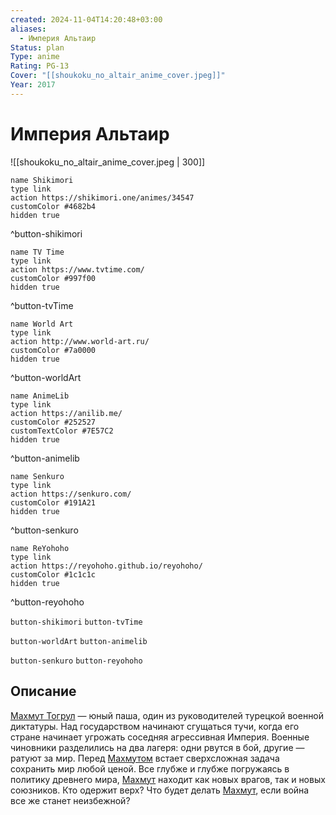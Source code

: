 ```yaml
---
created: 2024-11-04T14:20:48+03:00
aliases:
  - Империя Альтаир
Status: plan
Type: anime
Rating: PG-13
Cover: "[[shoukoku_no_altair_anime_cover.jpeg]]"
Year: 2017
---
```


# Империя Альтаир

![[shoukoku_no_altair_anime_cover.jpeg | 300]]

```button
name Shikimori
type link
action https://shikimori.one/animes/34547
customColor #4682b4
hidden true
```
^button-shikimori

```button
name TV Time
type link
action https://www.tvtime.com/
customColor #997f00
hidden true
```
^button-tvTime

```button
name World Art
type link
action http://www.world-art.ru/
customColor #7a0000
hidden true
```
^button-worldArt

```button
name AnimeLib
type link
action https://anilib.me/
customColor #252527
customTextColor #7E57C2
hidden true
```
^button-animelib

```button
name Senkuro
type link
action https://senkuro.com/
customColor #191A21
hidden true
```
^button-senkuro

```button
name ReYohoho
type link
action https://reyohoho.github.io/reyohoho/
customColor #1c1c1c
hidden true
```
^button-reyohoho

`button-shikimori` `button-tvTime`

`button-worldArt` `button-animelib`

`button-senkuro` `button-reyohoho`

## Описание

[Махмут Тогрул](https://shikimori.one/characters/26936-mahmut-tu-rul) — юный паша, один из руководителей турецкой военной диктатуры. Над государством начинают сгущаться тучи, когда его стране начинает угрожать соседняя агрессивная Империя. Военные чиновники разделились на два лагеря: одни рвутся в бой, другие — ратуют за мир. Перед [Махмутом](https://shikimori.one/characters/26936-mahmut-tu-rul) встает сверхсложная задача сохранить мир любой ценой. Все глубже и глубже погружаясь в политику древнего мира, [Махмут](https://shikimori.one/characters/26936-mahmut-tu-rul) находит как новых врагов, так и новых союзников. Кто одержит верх? Что будет делать [Махмут](https://shikimori.one/characters/26936-mahmut-tu-rul), если война все же станет неизбежной?
